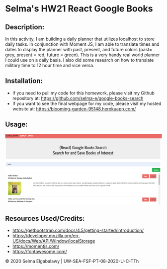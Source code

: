 # Selma's HW21 React Google Books

## Description:

In this activity, I am building a daily planner that utilizes localhost to store daily tasks. In conjunction with Moment JS, I am able to translate times and dates to display the planner with past, present, and future colors (past= grey, present = red, future = green). This is a very handy real world planner I could use on a daily basis. I also did some research on how to translate military time to 12 hour time and vice versa.

## Installation:

- If you need to pull my code for this homework, please visit my Github repository at: https://github.com/selma-e/google-books-search
- If you want to see the final webpage for my code, please visit my hosted website at: https://blooming-garden-95148.herokuapp.com/

## Usage:

<img src="./Assets/screenshot1.png">

## Resources Used/Credits:

- https://getbootstrap.com/docs/4.5/getting-started/introduction/
- https://developer.mozilla.org/en-US/docs/Web/API/Window/localStorage
- https://momentjs.com/
- https://fontawesome.com/

© 2020 Selma Elgabalawy | UW-SEA-FSF-PT-08-2020-U-C-TTh
